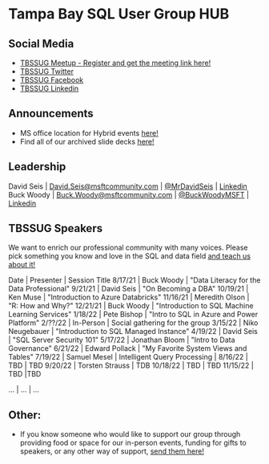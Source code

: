 # Tampa Bay SQL User Group HUB

## Social Media

- [TBSSUG Meetup - Register and get the meeting link here!](https://www.meetup.com/Tampa-SQL-User-Groups/) 
- [TBSSUG Twitter](https://twitter.com/TBSSUG) 
- [TBSSUG Facebook](https://www.facebook.com/tbssug)
- [TBSSUG Linkedin](https://www.linkedin.com/groups/1893703/)  

## Announcements
- MS office location for Hybrid events [here!](https://www.microsoft.com/en-us/about/officelocator?Location=33609)
- Find all of our archived slide decks [here!](https://msftcommunity-my.sharepoint.com/:f:/p/david_seis/EnBw0_6Sh2RApcrmteQEkmwB9CC8GNXCR-CIIxRbdjP3QA?e=SEHNyp)

## Leadership

David Seis | David.Seis@msftcommunity.com | [@MrDavidSeis](https://twitter.com/MrDavidSeis) | [Linkedin](https://www.linkedin.com/in/davidseis/) 
Buck Woody | Buck.Woody@msftcommunity.com | [@BuckWoodyMSFT](https://twitter.com/BuckWoodyMSFT) | [Linkedin](https://www.linkedin.com/in/buckwoody/) 

## TBSSUG Speakers

We want to enrich our professional community with many voices. Please pick something you know and love in the SQL and data field [and teach us about it!](https://forms.office.com/r/6PjaybWnNn)

Date | Presenter | Session Title
8/17/21 | Buck Woody | "Data Literacy for the Data Professional"
9/21/21 | David Seis | "On Becoming a DBA"
10/19/21 | Ken Muse | "Introduction to Azure Databricks"
11/16/21 | Meredith Olson | "R: How and Why?"
12/21/21 | Buck Woody | "Introduction to SQL Machine Learning Services"
1/18/22 | Pete Bishop | "Intro to SQL in Azure and Power Platform"
2/??/22 | In-Person | Social gathering for the group
3/15/22 | Niko Neugebauer | "Introduction to SQL Managed Instance"
4/19/22 | David Seis | "SQL Server Security 101"
5/17/22 | Jonathan Bloom | "Intro to Data Governance"
6/21/22 | Edward Pollack | "My Favorite System Views and Tables"
7/19/22 | Samuel Mesel | Intelligent Query Processing |
8/16/22 | TBD | TBD
9/20/22 | Torsten Strauss | TDB
10/18/22 | TBD | TBD
11/15/22 | TBD |TBD

... | ... | ...

## Other:

- If you know someone who would like to support our group through providing food or space for our in-person events, funding for gifts to speakers, or any other way of support, [send them here!](https://forms.office.com/r/isZ2nfTcva)
